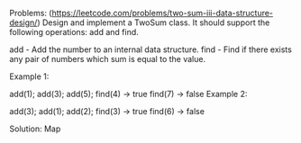 Problems: (https://leetcode.com/problems/two-sum-iii-data-structure-design/)
Design and implement a TwoSum class. It should support the following operations: add and find.

add - Add the number to an internal data structure.
find - Find if there exists any pair of numbers which sum is equal to the value.

Example 1:

add(1); add(3); add(5);
find(4) -> true
find(7) -> false
Example 2:

add(3); add(1); add(2);
find(3) -> true
find(6) -> false

Solution:
Map